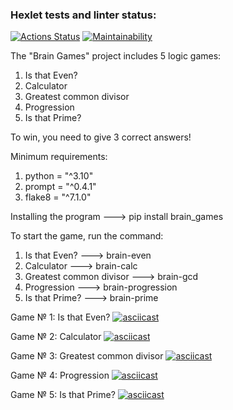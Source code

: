 ### Hexlet tests and linter status:
[![Actions Status](https://github.com/divraze/python-project-49/actions/workflows/hexlet-check.yml/badge.svg)](https://github.com/divraze/python-project-49/actions)
[![Maintainability](https://api.codeclimate.com/v1/badges/94a2f16935da188fe62c/maintainability)](https://codeclimate.com/github/divraze/python-project-49/maintainability)

The "Brain Games" project includes 5 logic games:
1. Is that Even?
2. Calculator
3. Greatest common divisor
4. Progression
5. Is that Prime?

To win, you need to give 3 correct answers!

Minimum requirements:
1. python = "^3.10"
2. prompt = "^0.4.1"
3. flake8 = "^7.1.0"

Installing the program  --->  pip install brain_games

To start the game, run the command:
1. Is that Even? ---> brain-even
2. Calculator ---> brain-calc
3. Greatest common divisor ---> brain-gcd
4. Progression ---> brain-progression
5. Is that Prime? ---> brain-prime

Game № 1: Is that Even?
[![asciicast](https://asciinema.org/a/YjNd0GvDfwjd4yz6vkOlOJKas.svg)](https://asciinema.org/a/YjNd0GvDfwjd4yz6vkOlOJKas)

Game № 2: Calculator
[![asciicast](https://asciinema.org/a/NrBpDOCXLJkDqqOJuj0zpa7O2.svg)](https://asciinema.org/a/NrBpDOCXLJkDqqOJuj0zpa7O2)

Game № 3: Greatest common divisor
[![asciicast](https://asciinema.org/a/feCDNKv79eboMoLJYduWH1Dnc.svg)](https://asciinema.org/a/feCDNKv79eboMoLJYduWH1Dnc)

Game № 4: Progression
[![asciicast](https://asciinema.org/a/DdS7GOAchd5WbWnrqgwuQGamT.svg)](https://asciinema.org/a/DdS7GOAchd5WbWnrqgwuQGamT)

Game № 5: Is that Prime?
[![asciicast](https://asciinema.org/a/ZsY7fdoYzLKEmXGebGcubm7R2.svg)](https://asciinema.org/a/ZsY7fdoYzLKEmXGebGcubm7R2)

